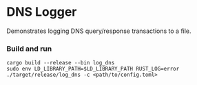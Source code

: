 # DNS Logger

Demonstrates logging DNS query/response transactions to a file.

### Build and run
```
cargo build --release --bin log_dns
sudo env LD_LIBRARY_PATH=$LD_LIBRARY_PATH RUST_LOG=error ./target/release/log_dns -c <path/to/config.toml>
```
